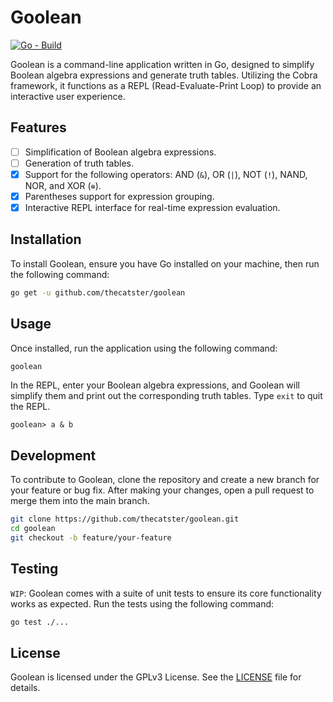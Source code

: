 # Goolean
[![Go - Build](https://github.com/TheCatster/goolean/actions/workflows/go.yml/badge.svg?branch=master)](https://github.com/TheCatster/goolean/actions/workflows/go.yml)

Goolean is a command-line application written in Go, designed to simplify Boolean algebra expressions and generate truth tables. Utilizing the Cobra framework, it functions as a REPL (Read-Evaluate-Print Loop) to provide an interactive user experience.

## Features

- [ ] Simplification of Boolean algebra expressions.
- [ ] Generation of truth tables.
- [x] Support for the following operators: AND (`&`), OR (`|`), NOT (`!`), NAND, NOR, and XOR (`⊕`).
- [x] Parentheses support for expression grouping.
- [x] Interactive REPL interface for real-time expression evaluation.

## Installation

To install Goolean, ensure you have Go installed on your machine, then run the following command:

```bash
go get -u github.com/thecatster/goolean
```

## Usage

Once installed, run the application using the following command:

```bash
goolean
```

In the REPL, enter your Boolean algebra expressions, and Goolean will simplify them and print out the corresponding truth tables. Type `exit` to quit the REPL.

```goolean
goolean> a & b
```

## Development

To contribute to Goolean, clone the repository and create a new branch for your feature or bug fix. After making your changes, open a pull request to merge them into the main branch.

```bash
git clone https://github.com/thecatster/goolean.git
cd goolean
git checkout -b feature/your-feature
```

## Testing

`WIP`: Goolean comes with a suite of unit tests to ensure its core functionality works as expected. Run the tests using the following command:

```bash
go test ./...
```

## License

Goolean is licensed under the GPLv3 License. See the [LICENSE](LICENSE) file for details.
